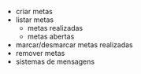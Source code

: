 - criar metas
- listar metas
    - metas realizadas
    - metas abertas
- marcar/desmarcar metas realizadas
- remover metas
- sistemas de mensagens